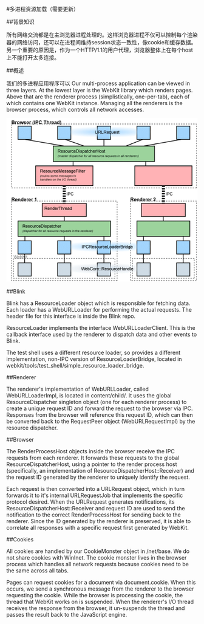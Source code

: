 #多进程资源加载（需要更新）

##背景知识

所有网络交流都是在主浏览器进程处理的。这样浏览器进程不仅可以控制每个渲染器的网络访问，还可以在进程间维持session状态一致性，像cookie和缓存数据。另一个重要的原因是，作为一个HTTP/1.1的用户代理，浏览器整体上在每个host上不能打开太多连接。

##概述

我们的多进程应用程序可以
Our multi-process application can be viewed in three layers. At the lowest layer is the WebKit library which renders pages. Above that are the renderer process (simplistically, one-per-tab), each of which contains one WebKit instance. Managing all the renderers is the browser process, which controls all network accesses.

![](../Resource-loading.png)


##Blink

Blink has a ResourceLoader object which is responsible for fetching data. Each loader has a WebURLLoader for performing the actual requests. The header file for this interface is inside the Blink repo.

ResourceLoader implements the interface WebURLLoaderClient. This is the callback interface used by the renderer to dispatch data and other events to Blink.

The test shell uses a different resource loader, so provides a different implementation, non-IPC version of ResourceLoaderBridge, located in webkit/tools/test_shell/simple_resource_loader_bridge.

##Renderer

The renderer's implementation of WebURLLoader, called WebURLLoaderImpl, is located in content/child/. It uses the global ResourceDispatcher singleton object (one for each renderer process) to create a unique request ID and forward the request to the browser via IPC. Responses from the browser will reference this request ID, which can then be converted back to the RequestPeer object (WebURLRequestImpl) by the resource dispatcher.

##Browser

The RenderProcessHost objects inside the browser receive the IPC requests from each renderer. It forwards these requests to the global ResourceDispatcherHost, using a pointer to the render process host (specifically, an implementation of ResourceDispatcherHost::Receiver) and the request ID generated by the renderer to uniquely identify the request.

Each request is then converted into a URLRequest object, which in turn forwards it to it's internal URLRequestJob that implements the specific protocol desired. When the URLRequest generates notifications, its ResourceDispatcherHost::Receiver and request ID are used to send the notification to the correct RenderProcessHost for sending back to the renderer. Since the ID generated by the renderer is preserved, it is able to correlate all responses with a specific request first generated by WebKit.

##Cookies

All cookies are handled by our CookieMonster object in /net/base. We do not share cookies with WinInet. The cookie monster lives in the browser process which handles all network requests because cookies need to be the same across all tabs.

Pages can request cookies for a document via document.cookie. When this occurs, we send a synchronous message from the renderer to the browser requesting the cookie. While the browser is processing the cookie, the thread that WebKit works on is suspended. When the renderer's I/O thread receives the response from the browser, it un-suspends the thread and passes the result back to the JavaScript engine.